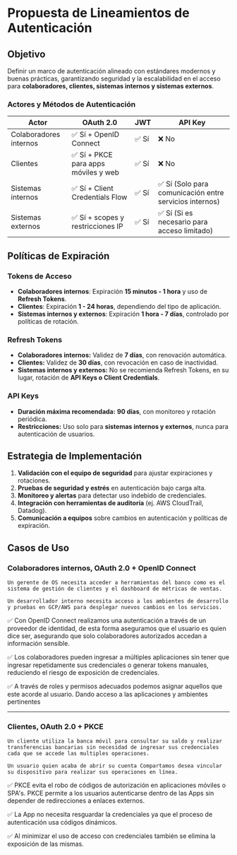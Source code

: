# Propuesta de Lineamientos de Autenticación

## Objetivo

Definir un marco de autenticación alineado con estándares modernos y buenas prácticas, garantizando seguridad y la escalabilidad en el acceso para **colaboradores, clientes, sistemas internos y sistemas externos**.

### Actores y Métodos de Autenticación

| Actor                  | OAuth 2.0                            | JWT   | API Key                                                 |
| ---------------------- | ------------------------------------ | ----- | ------------------------------------------------------- |
| Colaboradores internos | ✅ Sí + OpenID Connect               | ✅ Sí | ❌ No                                                   |
| Clientes               | ✅ Sí + PKCE para apps móviles y web | ✅ Sí | ❌ No                                                   |
| Sistemas internos      | ✅ Sí + Client Credentials Flow      | ✅ Sí | ✅ Sí (Solo para comunicación entre servicios internos) |
| Sistemas externos      | ✅ Sí + scopes y restricciones IP    | ✅ Sí | ✅ Sí (Si es necesario para acceso limitado)            |

## Políticas de Expiración

### Tokens de Acceso

- **Colaboradores internos**: Expiración **15 minutos - 1 hora** y uso de **Refresh Tokens**.
- **Clientes**: Expiración **1 - 24 horas**, dependiendo del tipo de aplicación.
- **Sistemas internos y externos**: Expiración **1 hora - 7 días**, controlado por políticas de rotación.

### Refresh Tokens

- **Colaboradores internos:** Validez de **7 días**, con renovación automática.
- **Clientes:** Validez de **30 días**, con revocación en caso de inactividad.
- **Sistemas internos y externos:** No se recomienda Refresh Tokens, en su lugar, rotación de **API Keys o Client Credentials**.

### API Keys

- **Duración máxima recomendada:** **90 días**, con monitoreo y rotación periódica.
- **Restricciones:** Uso solo para **sistemas internos y externos**, nunca para autenticación de usuarios.

## Estrategia de Implementación

1. **Validación con el equipo de seguridad** para ajustar expiraciones y rotaciones.
2. **Pruebas de seguridad y estrés** en autenticación bajo carga alta.
3. **Monitoreo y alertas** para detectar uso indebido de credenciales.
4. **Integración con herramientas de auditoría** (ej. AWS CloudTrail, Datadog).
5. **Comunicación a equipos** sobre cambios en autenticación y políticas de expiración.

## Casos de Uso

### Colaboradores internos, OAuth 2.0 + OpenID Connect

```
Un gerente de OS necesita acceder a herramientas del banco como es el sistema de gestión de clientes y el dashboard de métricas de ventas.
```

```
Un desarrollador interno necesita acceso a los ambientes de desarrollo y pruebas en GCP/AWS para desplegar nuevos cambios en los servicios.
```

✅ Con OpenID Connect realizamos una autenticación a través de un proveedor de identidad, de esta forma aseguramos que el usuario es quien dice ser, asegurando que solo colaboradores autorizados accedan a información sensible.

✅ Los colaboradores pueden ingresar a múltiples aplicaciones sin tener que ingresar repetidamente sus credenciales o generar tokens manuales, reduciendo el riesgo de exposición de credenciales.

✅ A través de roles y permisos adecuados podemos asignar aquellos que este acorde al usuario. Dando acceso a las aplicaciones y ambientes pertinentes

---

### Clientes, OAuth 2.0 + PKCE

```
Un cliente utiliza la banca móvil para consultar su saldo y realizar transferencias bancarias sin necesidad de ingresar sus credenciales cada que se accede las multiples operaciones.
```

```
Un usuario quien acaba de abrir su cuenta Compartamos desea vincular su dispositivo para realizar sus operaciones en línea.
```

✅ PKCE evita el robo de códigos de autorización en aplicaciones móviles o SPA's. PKCE permite a los usuarios autenticarse dentro de las Apps sin depender de redirecciones a enlaces externos.

✅ La App no necesita resguardar la credenciales ya que el proceso de autenticación usa códigos dinámicos.

✅ Al minimizar el uso de acceso con credenciales también se elimina la exposición de las mismas.
